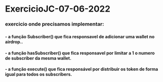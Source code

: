 # ExercicioJC-07-06-2022


<h3> exercicio onde precisamos implementar: <h3>
<h4>- a função Subscriber() que fica responsavel de adicionar uma wallet no airdrop..<h4>
<h4>- a função hasSubscriber() que fica responsavel por limitar a 1 o numero de subscriber da mesma wallet.<h4>
<h4>- a função execute() que fica responsável por distribuir os token de forma igual para todos os subscribers.<h4>
